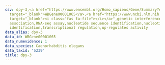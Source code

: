 ```yaml
---
csv: dpy-3,<a href="https://www.ensembl.org/Homo_sapiens/Gene/Summary?db=core;g=WBGene00001065"
  target="_blank">WBGene00001065</a>,<a href="https://www.ncbi.nlm.nih.gov/pubmed/27496166"
  target="_blank"><i class="fas fa-file"></i></a>",genetic interference,functional
  association,RNA-seq assay,nucleotide sequence identification,nucleotide sequence
  identification,transcriptional regulation,up-regulates activity
data_alias: dpy-3
data_id: WBGene00001065
data_numevidence: 1
data_species: Caenorhabditis elegans
data_taxid: '6239'
title: dpy-3
---
```

